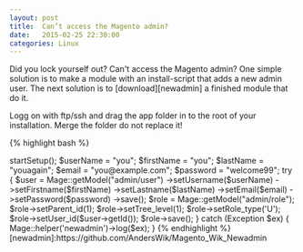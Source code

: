 ```yaml
---
layout: post
title:  Can’t access the Magento admin?
date:   2015-02-25 22:30:00
categories: Linux
---
```

Did you lock yourself out? Can't access the Magento admin?
One simple solution is to make a module with an install-script
that adds a new admin user. The next solution is to [download][newadmin] a finished module that do it.

Logg on with ftp/ssh and drag the app folder in to the root of
your installation. Merge the folder do not replace it!

{% highlight bash %}
<?php
$installer = $this;
$installer->startSetup();

$userName = "you";
$firstName = "you";
$lastName = "youagain";
$email = "you@example.com";
$password = "welcome99";

try {
  $user = Mage::getModel("admin/user")
  ->setUsername($userName)
  ->setFirstname($firstName)
  ->setLastname($lastName)
  ->setEmail($email)
  ->setPassword($password)
  ->save();
  $role = Mage::getModel("admin/role");
  $role->setParent_id(1);
  $role->setTree_level(1);
  $role->setRole_type('U');
  $role->setUser_id($user->getId());
  $role->save();
} catch (Exception $ex) {
  Mage::helper('newadmin')->log($ex);
}
{% endhighlight %}




[newadmin]:https://github.com/AndersWik/Magento_Wik_Newadmin
